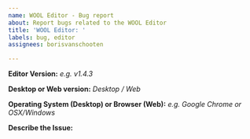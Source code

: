 ```yaml
---
name: WOOL Editor - Bug report
about: Report bugs related to the WOOL Editor
title: 'WOOL Editor: '
labels: bug, editor
assignees: borisvanschooten

---
```


**Editor Version:**
*e.g. v1.4.3*

**Desktop or Web version:** 
*Desktop / Web*

**Operating System (Desktop) or Browser (Web):**
*e.g. Google Chrome or OSX/Windows*

**Describe the Issue:**
